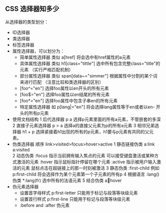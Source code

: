 ## CSS 选择器知多少 ##

从选择器的类型划分：
* ID选择器 
* 类选择器
* 标签选择器
* 属性选择器，可以划分为：
    * 简单属性选择器 类似 a[href] 将会选中有href属性的a元素
    * 具体属性选择器  类似 h1[class="tittle"] 选中所有包含完整class="title"的元素 （实行严格匹配机制）
    * 部分属性选择器  类似 span[data~="simmer"] 根据属性中分割的某个词来进行匹配 （注意比较和类选择器的区别）
     * [foo^="en"]   选择foo属性以en开头的所有元素
     * [foo$="en"]   选择foo属性以en结尾的所有元素
     * [foo*="en"]    选择foo属性中包含子串en的所有元素
    * 特定属性选择器 如 p[lang|="en"] 将会选择lang属性等于en或者以en- 开头的所有p元素
* 使用文档结构
    1 后代选择器 p  a  选择p元素里面的所有a元素，不管嵌套的多深
    2 直接子元素选择器  p > a 选择a的直接父元素为p的所有a元素
    3 相邻兄弟选择器  h1 + p 选择紧接着h1出现的所有的p元素，h1要与p元素有共同的父元素。
* 伪类选择器   顺序 link>visited>focus>hover>active
    1 静态链接伪类 a:link  a:visited  
    2 动态伪类 :focus 指示当前拥有输入焦点的元素 可以接受键盘激活或某种方式激活的元素
                      :hover 指示鼠标指针停留在哪个元素
                      :active 指示被用户输入激活的元素 鼠标点击在超链接上的那一时刻被激活
    3 静态伪类 :first-child   例如 p:first-child 将会选择作为某个元素第一个子元素的所有p
    4 根据语言  :lang()伪类  *:lang(fr) 选中所有的法语元素
    5 结合伪类 a:link:hover 
* 伪元素选择器
    * 设置首字母样式  p:first-letter 只能用于标记与段落等块级元素
    * 设置首行样式  p:first-line   只能用于标记与段落等块级元素
    * :before   and  :after  伪元素